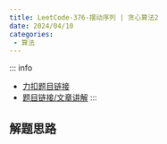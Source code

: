 ```yaml
---
title: LeetCode-376-摆动序列 | 贪心算法2
date: 2024/04/10
categories:
 - 算法
---
```

::: info
- [力扣题目链接](https://leetcode.cn/problems/wiggle-subsequence)
- [题目链接/文章讲解](https://programmercarl.com/0376.%E6%91%86%E5%8A%A8%E5%BA%8F%E5%88%97.html)
:::

## 解题思路

